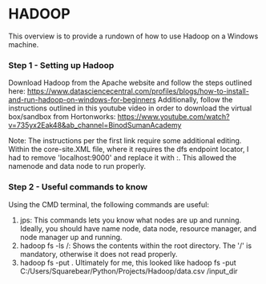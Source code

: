 # HADOOP
This overview is to provide a rundown of how to use Hadoop on a Windows machine.

### Step 1 - Setting up Hadoop
Download Hadoop from the Apache website and follow the steps outlined here: 
https://www.datasciencecentral.com/profiles/blogs/how-to-install-and-run-hadoop-on-windows-for-beginners
Additionally, follow the instructions outlined in this youtube video in order to download the virtual box/sandbox from Hortonworks: 
https://www.youtube.com/watch?v=735yx2Eak48&ab_channel=BinodSumanAcademy

Note: The instructions per the first link require some additional editing. Within the core-site.XML file, where it requires the dfs endpoint locator, I had to remove 'localhost:9000' and replace it with <my computer name>:<my IP address>. This allowed the namenode and data node to run properly.

### Step 2 - Useful commands to know
Using the CMD terminal, the following commands are useful:
1. jps: This commands lets you know what nodes are up and running. Ideally, you should have name node, data node, resource manager, and node manager up and running.
2. hadoop fs -ls /: Shows the contents within the root directory. The '/' is mandatory, otherwise it does not read properly. 
3. hadoop fs -put <file directory> <location you want to place the file>. Ultimately for me, this looked like hadoop fs -put C:/Users/Squarebear/Python/Projects/Hadoop/data.csv /input_dir
